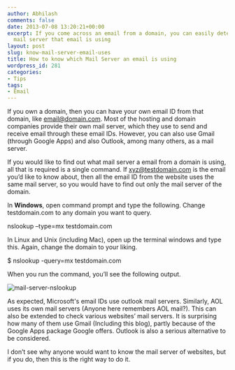 ```yaml
---
author: Abhilash
comments: false
date: 2013-07-08 13:20:21+00:00
excerpt: If you come across an email from a domain, you can easily determine which
  mail server that email is using
layout: post
slug: know-mail-server-email-uses
title: How to know which Mail Server an email is using
wordpress_id: 281
categories:
- Tips
tags:
- Email
---
```


If you own a domain, then you can have your own email ID from that domain, like email@domain.com. Most of the hosting and domain companies provide their own mail server, which they use to send and receive email through these email IDs. However, you can also use Gmail (through Google Apps) and also Outlook, among many others, as a mail server.

If you would like to find out what mail server a email from a domain is using, all that is required is a single command. If xyz@testdomain.com is the email you’d like to know about, then all the email ID from the website uses the same mail server, so you would have to find out only the mail server of the domain.

In **Windows**, open command prompt and type the following. Change testdomain.com to any domain you want to query.

nslookup –type=mx testdomain.com

In Linux and Unix (including Mac), open up the terminal windows and type this. Again, change the domain to your liking.

$ nslookup -query=mx testdomain.com

When you run the command, you’ll see the following output.

![mail-server-nslookup](https://techcovered.github.io/images/mail-server-nslookup.png)

As expected, Microsoft's email IDs use outlook mail servers. Similarly, AOL uses its own mail servers (Anyone here remembers AOL mail?). This can also be extended to check various websites’ mail servers. It is surprising how many of them use Gmail (Including this blog), partly because of the Google Apps package Google offers. Outlook is also a serious alternative to be considered.

I don’t see why anyone would want to know the mail server of websites, but if you do, then this is the right way to do it.
